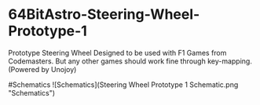# 64BitAstro-Steering-Wheel-Prototype-1
Prototype Steering Wheel Designed to be used with F1 Games from Codemasters. But any other games should work fine through key-mapping. (Powered by Unojoy)

#Schematics
![Schematics](Steering Wheel Prototype 1 Schematic.png "Schematics")
